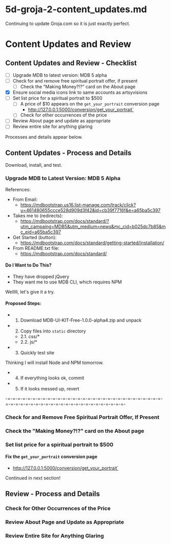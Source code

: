 
# 5d-groja-2-content_updates.md

Continuing to update Groja.com so it is just exactly perfect.

# Content Updates and Review

## Content Updates and Review - Checklist

- [ ] Upgrade MDB to latest version: MDB 5 alpha
- [ ] Check for and remove free spiritual portrait offer, if present
    - [ ] Check the "Making Money?!?" card on the About page
- [x] Ensure social media icons link to same accounts as artsyvisions
- [ ] Set list price for a spiritual portrait to $500
    - [ ] A price of $10 appears on the `get_your_portrait` conversion page
        - http://127.0.0.1:5000/conversion/get_your_portrait`
    - [ ] Check for other occurrences of the price

- [ ] Review About page and update as appropriate
- [ ] Review entire site for anything glaring

Processes and details appear below.

## Content Updates - Process and Details

Download, install, and test.

### Upgrade MDB to Latest Version: MDB 5 Alpha

References:

- From Email:
  - https://mdbootstrap.us16.list-manage.com/track/click?u=461480655ccce528d909d3f42&id=cb39f7716f&e=a65ba5c397
- Takes me to (redirects):
  - https://mdbootstrap.com/docs/standard/?utm_campaing=MDB5&utm_medium=news&mc_cid=b025dc7b85&mc_eid=a65ba5c397
- Get Started (button):
  - https://mdbootstrap.com/docs/standard/getting-started/installation/
- From README.txt file:
  - https://mdbootstrap.com/docs/standard/

#### Do I Want to Do This?

- They have dropped jQuery
- They want me to use MDB CLI, which requires NPM

Welllll, let's give it a try.

#### Proposed Steps:

- 1. Download MDB-UI-KIT-Free-1.0.0-alpha4.zip and unpack
- 2. Copy files into `static` directory
   - 2.1. css/*
   - 2.2. js/*
- 3. Quickly test site

Thinking I will install Node and NPM tomorrow.

- 4. If everything looks ok, commit
- 5. If it looks messed up, revert


-=-=-=-=-=-=-=-=-=-=-=-=-=-=-=-=-=-=-=-=-=-=-=-=-=-=-=-=-=-=-=-=-=-=-=-=-=-=-=-=-=-=-=-=-=-=-=-=-=-=-=-=-=-=-=-

### Check for and Remove Free Spiritual Portrait Offer, If Present

### Check the "Making Money?!?" card on the About page

### Set list price for a spiritual portrait to $500

#### Fix the `get_your_portrait` conversion page

- http://127.0.0.1:5000/conversion/get_your_portrait`

Continued in next section!

## Review - Process and Details

### Check for Other Occurrences of the Price

### Review About Page and Update as Appropriate

### Review Entire Site for Anything Glaring

